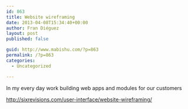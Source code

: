 ```yaml
---
id: 863
title: Website wireframing
date: 2013-04-08T15:34:40+00:00
author: Fran Diéguez
layout: post
published: false

guid: http://www.mabishu.com/?p=863
permalink: /?p=863
categories:
  - Uncategorized

---
```

In my every day work building web apps and modules for our customers

<a href="http://sixrevisions.com/user-interface/website-wireframing/">http://sixrevisions.com/user-interface/website-wireframing/</a>
